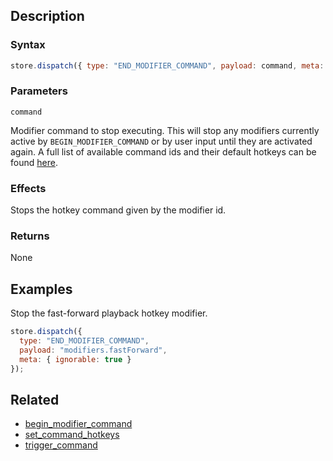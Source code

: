 ## Description

### Syntax

```javascript
store.dispatch({ type: "END_MODIFIER_COMMAND", payload: command, meta: { ignorable: true } });
```

### Parameters

`command`

Modifier command to stop executing. This will stop any modifiers currently active by `BEGIN_MODIFIER_COMMAND` or by user input until they are activated again. A full list of available command ids and their default hotkeys can be found [here](./commands.json).

### Effects

Stops the hotkey command given by the modifier id.

### Returns

None

## Examples

Stop the fast-forward playback hotkey modifier.

```javascript
store.dispatch({
  type: "END_MODIFIER_COMMAND",
  payload: "modifiers.fastForward",
  meta: { ignorable: true }
});
```

## Related

- [begin_modifier_command](./begin_modifier_command.md)
- [set_command_hotkeys](./set_command_hotkeys.md)
- [trigger_command](./trigger_command.md)